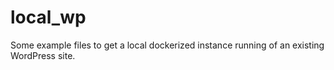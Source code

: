 # local_wp
Some example files to get a local dockerized instance running of an existing WordPress site.
